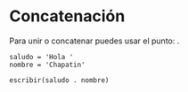# Concatenación

Para unir o concatenar puedes usar el punto: .

```
saludo = 'Hola '
nombre = 'Chapatin'

escribir(saludo . nombre)


```
